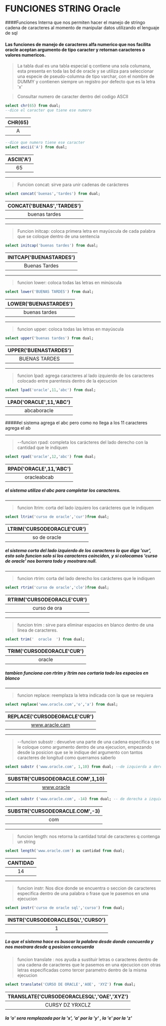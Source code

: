 # FUNCIONES  STRING Oracle
####Funciones Interna que nos permiten hacer el manejo de stringo cadena de caracteres al momento de manipular datos utilizando el lenguaje de sql
#### Las funciones de manejo de caracteres alfa numerico que nos facilita oracle aceptan argumento de tipo caracter y retornan caracteres o valores numericos.

>La tabla dual es una tabla especial q contiene una sola columana, esta presenta en toda las bd de oracle y se utiliza para seleccionar una especie de pseudo-columna de tipo varchar, con el nombre de DUMMY y contienen siempre un registro por defecto que es la letra 'x'

>Consultar numero de caracter dentro del codigo ASCII
```sql
select chr(65) from dual;
--dice el caracter que tiene ese numero
```
|CHR(65)|
|:-------:|
|A|

```sql
--dice que numero tiene ese caracter
select ascii('A') from dual;
```
|ASCII('A')|
|:-------:|
|65|
___

> Funcion concat: sirve para unir cadenas de carácteres
```sql
select concat('buenas','tardes') from dual;
```
|CONCAT('BUENAS','TARDES')|
|:-------:|
|buenas tardes|

___

> Funcion initcap: coloca primera letra en mayúscula de cada palabra que se coloque dentro de una sentencia

```SQL
select initcap('buenas tardes') from dual;
```
|INITCAP('BUENASTARDES')|
|:-------:|
|Buenas Tardes|

___

> funcion lower: coloca todas las letras en minúscula
```sql
select lower('BUENAS TARDES') from dual;
```
|LOWER('BUENASTARDES')|
|:-------:|
|buenas tardes|

___

> funcion upper: coloca todas las letras en mayúscula
```sql
select upper('buenas tardes') from dual;
```
|UPPER('BUENASTARDES')|
|:-------:|
|BUENAS TARDES|

___

> funcion lpad: agrega caracteres al lado izquierdo de los caracteres colocado entre parentesis dentro de la ejecucion


```sql
select lpad('oracle',11,'abc') from dual;
```
|LPAD('ORACLE',11,'ABC')|
|:-------:|
|abcaboracle|
#####el sistema agrega el abc pero como no llega a los 11 caracteres agrega el ab

___

>--funcion rpad: completa los carácteres del lado derecho con la cantidad que le indiquen

```sql
select rpad('oracle',12,'abc') from dual;
```
|RPAD('ORACLE',11,'ABC')|
|:-------:|
|oracleabcab|
##### el sistema utiliza el abc para completar los caracteres.

___
> funcion ltrim: corta del lado izquiero los carácteres que le indiquen
``` sql
select ltrim('curso de oracle','cur')from dual;
```
|LTRIM('CURSODEORACLE'CUR')|
|:-------:|
|so de oracle|
##### el sistema corta del lado izquierdo de los caracteres lo que diga 'cur', esto solo funcion solo si los caracteres coinciden, y si colocamos 'curso de oracle' nos borrara todo y mostrara null.

___

> funcion rtrim: corta del lado derecho los carácteres que le indiquen
``` sql
select rtrim('curso de oracle','cle')from dual;
```
|RTRIM('CURSODEORACLE'CUR')|
|:-------:|
|curso de ora|

___

>funcion trim : sirve para eliminar espacios en blanco dentro de una linea de caracteres.
``` sql
select trim('  oracle  ') from dual;
```
|TRIM('CURSODEORACLE'CUR')|
|:-------:|
|oracle|

##### tambien funciona con rtrim y ltrim nos cortaria todo los espacios en blanco

___

>funcion replace: reemplaza la letra indicada con la que se requiera

```sql
select replace('www.oracle.com','o','a') from dual;
```
|REPLACE('CURSODEORACLE'CUR')|
|:-------:|
|www.aracle.cam|

___

>--funcion subsstr : devuelve una parte de una cadena especifica q se le coloque como argumento dentro de una ejecucion, empezando desde la posicion que se le indique del argumento con tantos caracteres de longitud como querramos saberlo

```sql
select substr ('www.oracle.com', 1,10) from dual; --de izquierda a dercha
```
|SUBSTR('CURSODEORACLE.COM',1,10)|
|:-------:|
|www.oracle|

```sql
select substr ('www.oracle.com', -14) from dual; -- de derecha a izquierda
```
|SUBSTR('CURSODEORACLE.COM',-3)|
|:-------:|
|com|

___

> funcion length: nos retorna la cantidad total de caracteres q contenga un string

```sql
select length('www.oracle.com') as cantidad from dual;
```
|CANTIDAD|
|:-------:|
|14|

___

> funcion instr: Nos dice donde se encuentra o seccion de caracteres especifica dentro de una palabra o frase que le pasemos en una ejecucion

```sql
select instr('curso de oracle sql','curso') from dual;
```
|INSTR('CURSODEORACLESQL','CURSO')|
|:-------:|
|1|
##### Lo que el sistema hace es buscar la palabra desde donde concuerda y nos mostrara desde q posicion  concuerda

> funcion translate : nos ayuda a sustituir letras o caracteres dentro de una cadena de caracteres que le pasemos en una ejecucion con otras letras especificadas como tercer parametro dentro de la misma ejecucion
```sql
select translate('CURSO DE ORACLE','AOE', 'XYZ') from dual;
```
|TRANSLATE('CURSODEORACLESQL','OAE','XYZ')|
|:-------:|
|CURSY DZ YRXCLZ|

##### la 'o' sera remplazada por la 'x', 'a' por la 'y' , la 'e' por la 'z'













